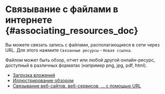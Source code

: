 # Связывание с файлами в интернете {#associating_resources_doc}

Вы можете связать запись с файлами, располагающиеся в сети через URL. Для этого нажмите `Связанные ресурсы` - `Новая ссылка`. 

Файлом может быть обзор, отчет или любой другой онлайн-ресурс, доступный в различных форматах (например png, jpg, pdf, html).

- [Загрузка вложений](using-filestore.md)
- [Иллюстрирование обзором](linking-thumbnail.md)
- [Связывание веб-сайтов, веб-сервисов, \... с помощью URL](linking-online-resources.md)